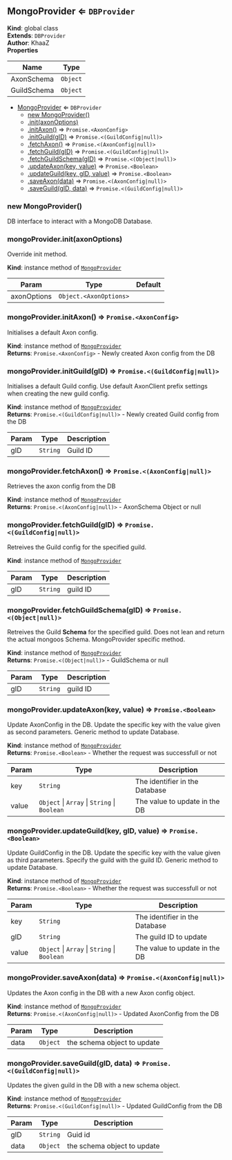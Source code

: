 <a name="MongoProvider"></a>

## MongoProvider ⇐ <code>DBProvider</code>
**Kind**: global class  
**Extends**: <code>DBProvider</code>  
**Author**: KhaaZ  
**Properties**

| Name | Type |
| --- | --- |
| AxonSchema | <code>Object</code> | 
| GuildSchema | <code>Object</code> | 


* [MongoProvider](#MongoProvider) ⇐ <code>DBProvider</code>
    * [new MongoProvider()](#new_MongoProvider_new)
    * [.init(axonOptions)](#MongoProvider+init)
    * [.initAxon()](#MongoProvider+initAxon) ⇒ <code>Promise.&lt;AxonConfig&gt;</code>
    * [.initGuild(gID)](#MongoProvider+initGuild) ⇒ <code>Promise.&lt;(GuildConfig\|null)&gt;</code>
    * [.fetchAxon()](#MongoProvider+fetchAxon) ⇒ <code>Promise.&lt;(AxonConfig\|null)&gt;</code>
    * [.fetchGuild(gID)](#MongoProvider+fetchGuild) ⇒ <code>Promise.&lt;(GuildConfig\|null)&gt;</code>
    * [.fetchGuildSchema(gID)](#MongoProvider+fetchGuildSchema) ⇒ <code>Promise.&lt;(Object\|null)&gt;</code>
    * [.updateAxon(key, value)](#MongoProvider+updateAxon) ⇒ <code>Promise.&lt;Boolean&gt;</code>
    * [.updateGuild(key, gID, value)](#MongoProvider+updateGuild) ⇒ <code>Promise.&lt;Boolean&gt;</code>
    * [.saveAxon(data)](#MongoProvider+saveAxon) ⇒ <code>Promise.&lt;(AxonConfig\|null)&gt;</code>
    * [.saveGuild(gID, data)](#MongoProvider+saveGuild) ⇒ <code>Promise.&lt;(GuildConfig\|null)&gt;</code>

<a name="new_MongoProvider_new"></a>

### new MongoProvider()
DB interface to interact with a MongoDB Database.

<a name="MongoProvider+init"></a>

### mongoProvider.init(axonOptions)
Override init method.

**Kind**: instance method of [<code>MongoProvider</code>](#MongoProvider)  

| Param | Type | Default |
| --- | --- | --- |
| axonOptions | <code>Object.&lt;AxonOptions&gt;</code> | <code></code> | 

<a name="MongoProvider+initAxon"></a>

### mongoProvider.initAxon() ⇒ <code>Promise.&lt;AxonConfig&gt;</code>
Initialises a default Axon config.

**Kind**: instance method of [<code>MongoProvider</code>](#MongoProvider)  
**Returns**: <code>Promise.&lt;AxonConfig&gt;</code> - Newly created Axon config from the DB  
<a name="MongoProvider+initGuild"></a>

### mongoProvider.initGuild(gID) ⇒ <code>Promise.&lt;(GuildConfig\|null)&gt;</code>
Initialises a default Guild config.
Use default AxonClient prefix settings when creating the new guild config.

**Kind**: instance method of [<code>MongoProvider</code>](#MongoProvider)  
**Returns**: <code>Promise.&lt;(GuildConfig\|null)&gt;</code> - Newly created Guild config from the DB  

| Param | Type | Description |
| --- | --- | --- |
| gID | <code>String</code> | Guild ID |

<a name="MongoProvider+fetchAxon"></a>

### mongoProvider.fetchAxon() ⇒ <code>Promise.&lt;(AxonConfig\|null)&gt;</code>
Retrieves the axon config from the DB

**Kind**: instance method of [<code>MongoProvider</code>](#MongoProvider)  
**Returns**: <code>Promise.&lt;(AxonConfig\|null)&gt;</code> - AxonSchema Object or null  
<a name="MongoProvider+fetchGuild"></a>

### mongoProvider.fetchGuild(gID) ⇒ <code>Promise.&lt;(GuildConfig\|null)&gt;</code>
Retreives the Guild config for the specified guild.

**Kind**: instance method of [<code>MongoProvider</code>](#MongoProvider)  

| Param | Type | Description |
| --- | --- | --- |
| gID | <code>String</code> | guild ID |

<a name="MongoProvider+fetchGuildSchema"></a>

### mongoProvider.fetchGuildSchema(gID) ⇒ <code>Promise.&lt;(Object\|null)&gt;</code>
Retreives the Guild **Schema** for the specified guild.
Does not lean and return the actual mongoos Schema.
MongoProvider specific method.

**Kind**: instance method of [<code>MongoProvider</code>](#MongoProvider)  
**Returns**: <code>Promise.&lt;(Object\|null)&gt;</code> - GuildSchema or null  

| Param | Type | Description |
| --- | --- | --- |
| gID | <code>String</code> | guild ID |

<a name="MongoProvider+updateAxon"></a>

### mongoProvider.updateAxon(key, value) ⇒ <code>Promise.&lt;Boolean&gt;</code>
Update AxonConfig in the DB.
Update the specific key with the value given as second parameters.
Generic method to update Database.

**Kind**: instance method of [<code>MongoProvider</code>](#MongoProvider)  
**Returns**: <code>Promise.&lt;Boolean&gt;</code> - Whether the request was successfull or not  

| Param | Type | Description |
| --- | --- | --- |
| key | <code>String</code> | The identifier in the Database |
| value | <code>Object</code> \| <code>Array</code> \| <code>String</code> \| <code>Boolean</code> | The value to update in the DB |

<a name="MongoProvider+updateGuild"></a>

### mongoProvider.updateGuild(key, gID, value) ⇒ <code>Promise.&lt;Boolean&gt;</code>
Update GuildConfig in the DB.
Update the specific key with the value given as third parameters.
Specify the guild with the guild ID.
Generic method to update Database.

**Kind**: instance method of [<code>MongoProvider</code>](#MongoProvider)  
**Returns**: <code>Promise.&lt;Boolean&gt;</code> - Whether the request was successfull or not  

| Param | Type | Description |
| --- | --- | --- |
| key | <code>String</code> | The identifier in the Database |
| gID | <code>String</code> | The guild ID to update |
| value | <code>Object</code> \| <code>Array</code> \| <code>String</code> \| <code>Boolean</code> | The value to update in the DB |

<a name="MongoProvider+saveAxon"></a>

### mongoProvider.saveAxon(data) ⇒ <code>Promise.&lt;(AxonConfig\|null)&gt;</code>
Updates the Axon config in the DB with a new Axon config object.

**Kind**: instance method of [<code>MongoProvider</code>](#MongoProvider)  
**Returns**: <code>Promise.&lt;(AxonConfig\|null)&gt;</code> - Updated AxonConfig from the DB  

| Param | Type | Description |
| --- | --- | --- |
| data | <code>Object</code> | the schema object to update |

<a name="MongoProvider+saveGuild"></a>

### mongoProvider.saveGuild(gID, data) ⇒ <code>Promise.&lt;(GuildConfig\|null)&gt;</code>
Updates the given guild in the DB with a new schema object.

**Kind**: instance method of [<code>MongoProvider</code>](#MongoProvider)  
**Returns**: <code>Promise.&lt;(GuildConfig\|null)&gt;</code> - Updated GuildConfig from the DB  

| Param | Type | Description |
| --- | --- | --- |
| gID | <code>String</code> | Guid id |
| data | <code>Object</code> | the schema object to update |

